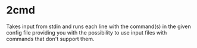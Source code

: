 # 2cmd
Takes input from stdin and runs each line with the command(s) in the given config file providing you with the possibility to use input files with commands that don't support them.
